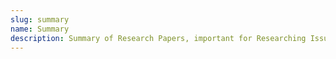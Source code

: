 ```yaml
---
slug: summary
name: Summary
description: Summary of Research Papers, important for Researching Issues.
---
```

